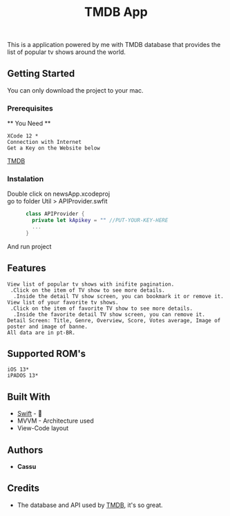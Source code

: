 <h1 align="center"> TMDB App </h1> <br>

This is a application powered by me with TMDB database that provides the list of popular tv shows around the world.

## Getting Started

You can only download the project to your mac.

### Prerequisites

** You Need **

```
XCode 12 *
Connection with Internet 
Get a Key on the Website below
```
[TMDB](https://www.themoviedb.org/documentation/api)

### Instalation

Double click on newsApp.xcodeproj<br>
go to folder Util > APIProvider.swfit

```swift
      class APIProvider {
        private let kApikey = "" //PUT-YOUR-KEY-HERE
        ...
      }
```

And run project

## Features

```
View list of popular tv shows with inifite pagination.
 .Click on the item of TV show to see more details.
  .Inside the detail TV show screen, you can bookmark it or remove it.
View list of your favorite tv shows.
 .Click on the item of favorite TV show to see more details.
  .Inside the favorite detail TV show screen, you can remove it.
Detail Screen: Title, Genre, Overview, Score, Votes average, Image of poster and image of banne.
All data are in pt-BR.

```

## Supported ROM's 

```
iOS 13*
iPADOS 13*
```

## Built With

* [Swift](https://swift.org) - 
*  MVVM - Architecture used
*  View-Code layout

## Authors

* **Cassu**


## Credits

* The database and API used by [TMDB](https://www.themoviedb.org/), it's so great.
